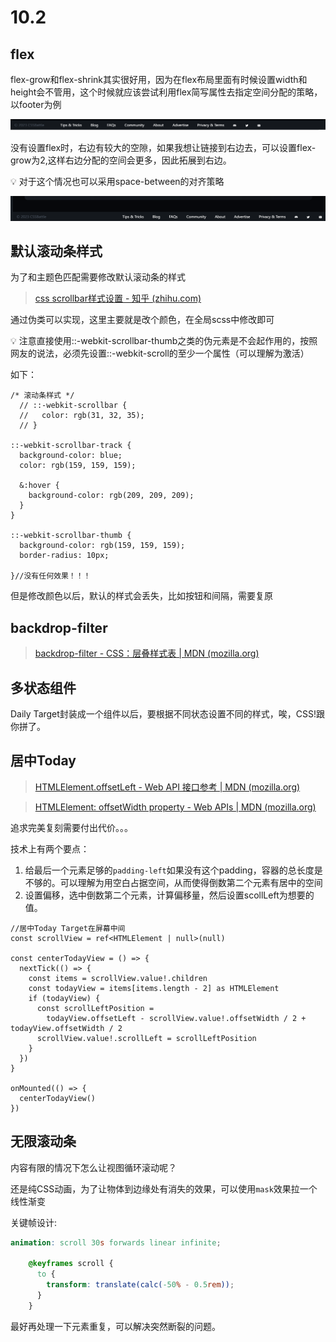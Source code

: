 # 10.2

## flex

flex-grow和flex-shrink其实很好用，因为在flex布局里面有时候设置width和height会不管用，这个时候就应该尝试利用flex简写属性去指定空间分配的策略，以footer为例

![Untitled](10%202%201eea4b9477624fc6b8102e024b8e86d1/Untitled.png)

没有设置flex时，右边有较大的空隙，如果我想让链接到右边去，可以设置flex-grow为2,这样右边分配的空间会更多，因此拓展到右边。

<aside>
💡 对于这个情况也可以采用space-between的对齐策略

</aside>

![Untitled](10%202%201eea4b9477624fc6b8102e024b8e86d1/Untitled%201.png)

## 默认滚动条样式

为了和主题色匹配需要修改默认滚动条的样式

> [css scrollbar样式设置 - 知乎 (zhihu.com)](https://zhuanlan.zhihu.com/p/139664176)
> 

通过伪类可以实现，这里主要就是改个颜色，在全局scss中修改即可

<aside>
💡 注意直接使用::-webkit-scrollbar-thumb之类的伪元素是不会起作用的，按照网友的说法，必须先设置::-webkit-scroll的至少一个属性（可以理解为激活）

</aside>

如下：

```tsx
/* 滚动条样式 */
  // ::-webkit-scrollbar {
  //   color: rgb(31, 32, 35);
  // }

::-webkit-scrollbar-track {
  background-color: blue;
  color: rgb(159, 159, 159);

  &:hover {
    background-color: rgb(209, 209, 209);
  }
}

::-webkit-scrollbar-thumb {
  background-color: rgb(159, 159, 159);
  border-radius: 10px;

}//没有任何效果！！！
```

但是修改颜色以后，默认的样式会丢失，比如按钮和间隔，需要复原

## backdrop-filter

> [backdrop-filter - CSS：层叠样式表 | MDN (mozilla.org)](https://developer.mozilla.org/zh-CN/docs/Web/CSS/backdrop-filter)
> 

## 多状态组件

Daily Target封装成一个组件以后，要根据不同状态设置不同的样式，唉，CSS!跟你拼了。

## 居中Today

> [HTMLElement.offsetLeft - Web API 接口参考 | MDN (mozilla.org)](https://developer.mozilla.org/zh-CN/docs/Web/API/HTMLElement/offsetLeft)
> 

> [HTMLElement: offsetWidth property - Web APIs | MDN (mozilla.org)](https://developer.mozilla.org/en-US/docs/Web/API/HTMLElement/offsetWidth)
> 

追求完美复刻需要付出代价。。。

技术上有两个要点：

1. 给最后一个元素足够的`padding-left`如果没有这个padding，容器的总长度是不够的。可以理解为用空白占据空间，从而使得倒数第二个元素有居中的空间
2. 设置偏移，选中倒数第二个元素，计算偏移量，然后设置scollLeft为想要的值。

```tsx
//居中Today Target在屏幕中间
const scrollView = ref<HTMLElement | null>(null)

const centerTodayView = () => {
  nextTick(() => {
    const items = scrollView.value!.children
    const todayView = items[items.length - 2] as HTMLElement
    if (todayView) {
      const scrollLeftPosition =
        todayView.offsetLeft - scrollView.value!.offsetWidth / 2 + todayView.offsetWidth / 2
      scrollView.value!.scrollLeft = scrollLeftPosition
    }
  })
}

onMounted(() => {
  centerTodayView()
})
```

## 无限滚动条

内容有限的情况下怎么让视图循环滚动呢？

还是纯CSS动画，为了让物体到边缘处有消失的效果，可以使用`mask`效果拉一个线性渐变

关键帧设计:

```scss
animation: scroll 30s forwards linear infinite;

    @keyframes scroll {
      to {
        transform: translate(calc(-50% - 0.5rem));
      }
    }
```

最好再处理一下元素重复，可以解决突然断裂的问题。